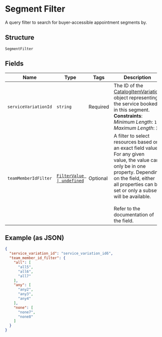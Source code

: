 
# Segment Filter

A query filter to search for buyer-accessible appointment segments by.

## Structure

`SegmentFilter`

## Fields

| Name | Type | Tags | Description |
|  --- | --- | --- | --- |
| `serviceVariationId` | `string` | Required | The ID of the [CatalogItemVariation](entity:CatalogItemVariation) object representing the service booked in this segment.<br>**Constraints**: *Minimum Length*: `1`, *Maximum Length*: `36` |
| `teamMemberIdFilter` | [`FilterValue \| undefined`](../../doc/models/filter-value.md) | Optional | A filter to select resources based on an exact field value. For any given<br>value, the value can only be in one property. Depending on the field, either<br>all properties can be set or only a subset will be available.<br><br>Refer to the documentation of the field. |

## Example (as JSON)

```json
{
  "service_variation_id": "service_variation_id6",
  "team_member_id_filter": {
    "all": [
      "all5",
      "all6",
      "all7"
    ],
    "any": [
      "any2",
      "any3",
      "any4"
    ],
    "none": [
      "none7",
      "none8"
    ]
  }
}
```

